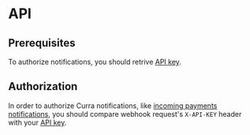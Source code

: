 # API

## Prerequisites

To authorize notifications, you should retrive [API key](/security/authorization/index.md).

## Authorization

In order to authorize Curra notifications, like [incoming payments notifications](/features/notifications/incomes.md), you should compare webhook request's `X-API-KEY` header with your [API key](/security/authorization/index.md).

